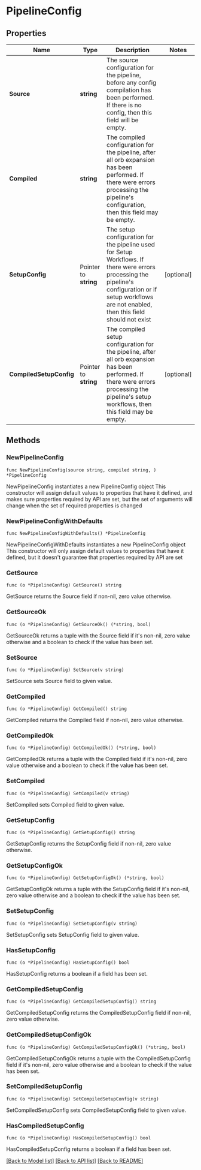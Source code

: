 # PipelineConfig

## Properties

Name | Type | Description | Notes
------------ | ------------- | ------------- | -------------
**Source** | **string** | The source configuration for the pipeline, before any config compilation has been performed. If there is no config, then this field will be empty. | 
**Compiled** | **string** | The compiled configuration for the pipeline, after all orb expansion has been performed. If there were errors processing the pipeline&#39;s configuration, then this field may be empty. | 
**SetupConfig** | Pointer to **string** | The setup configuration for the pipeline used for Setup Workflows. If there were errors processing the pipeline&#39;s configuration or if setup workflows are not enabled, then this field should not exist | [optional] 
**CompiledSetupConfig** | Pointer to **string** | The compiled setup configuration for the pipeline, after all orb expansion has been performed. If there were errors processing the pipeline&#39;s setup workflows, then this field may be empty. | [optional] 

## Methods

### NewPipelineConfig

`func NewPipelineConfig(source string, compiled string, ) *PipelineConfig`

NewPipelineConfig instantiates a new PipelineConfig object
This constructor will assign default values to properties that have it defined,
and makes sure properties required by API are set, but the set of arguments
will change when the set of required properties is changed

### NewPipelineConfigWithDefaults

`func NewPipelineConfigWithDefaults() *PipelineConfig`

NewPipelineConfigWithDefaults instantiates a new PipelineConfig object
This constructor will only assign default values to properties that have it defined,
but it doesn't guarantee that properties required by API are set

### GetSource

`func (o *PipelineConfig) GetSource() string`

GetSource returns the Source field if non-nil, zero value otherwise.

### GetSourceOk

`func (o *PipelineConfig) GetSourceOk() (*string, bool)`

GetSourceOk returns a tuple with the Source field if it's non-nil, zero value otherwise
and a boolean to check if the value has been set.

### SetSource

`func (o *PipelineConfig) SetSource(v string)`

SetSource sets Source field to given value.


### GetCompiled

`func (o *PipelineConfig) GetCompiled() string`

GetCompiled returns the Compiled field if non-nil, zero value otherwise.

### GetCompiledOk

`func (o *PipelineConfig) GetCompiledOk() (*string, bool)`

GetCompiledOk returns a tuple with the Compiled field if it's non-nil, zero value otherwise
and a boolean to check if the value has been set.

### SetCompiled

`func (o *PipelineConfig) SetCompiled(v string)`

SetCompiled sets Compiled field to given value.


### GetSetupConfig

`func (o *PipelineConfig) GetSetupConfig() string`

GetSetupConfig returns the SetupConfig field if non-nil, zero value otherwise.

### GetSetupConfigOk

`func (o *PipelineConfig) GetSetupConfigOk() (*string, bool)`

GetSetupConfigOk returns a tuple with the SetupConfig field if it's non-nil, zero value otherwise
and a boolean to check if the value has been set.

### SetSetupConfig

`func (o *PipelineConfig) SetSetupConfig(v string)`

SetSetupConfig sets SetupConfig field to given value.

### HasSetupConfig

`func (o *PipelineConfig) HasSetupConfig() bool`

HasSetupConfig returns a boolean if a field has been set.

### GetCompiledSetupConfig

`func (o *PipelineConfig) GetCompiledSetupConfig() string`

GetCompiledSetupConfig returns the CompiledSetupConfig field if non-nil, zero value otherwise.

### GetCompiledSetupConfigOk

`func (o *PipelineConfig) GetCompiledSetupConfigOk() (*string, bool)`

GetCompiledSetupConfigOk returns a tuple with the CompiledSetupConfig field if it's non-nil, zero value otherwise
and a boolean to check if the value has been set.

### SetCompiledSetupConfig

`func (o *PipelineConfig) SetCompiledSetupConfig(v string)`

SetCompiledSetupConfig sets CompiledSetupConfig field to given value.

### HasCompiledSetupConfig

`func (o *PipelineConfig) HasCompiledSetupConfig() bool`

HasCompiledSetupConfig returns a boolean if a field has been set.


[[Back to Model list]](../README.md#documentation-for-models) [[Back to API list]](../README.md#documentation-for-api-endpoints) [[Back to README]](../README.md)



